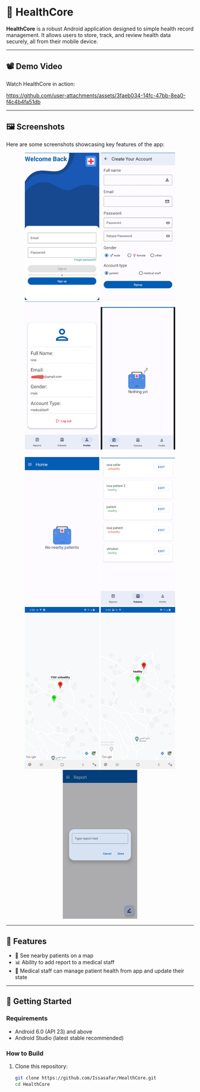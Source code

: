 # 🏥 HealthCore

**HealthCore** is a robust Android application designed to simple health record management. It allows users to store, track, and review health data securely, all from their mobile device.

---

## 📽 Demo Video

Watch HealthCore in action:

https://github.com/user-attachments/assets/3faeb034-14fc-47bb-8ea0-f4c4b4fa51db

---

## 🖼 Screenshots

Here are some screenshots showcasing key features of the app:

<p align="center">
  <img src="assets/hc_1.jpg" width="200"/>
  <img src="assets/hc_2.jpg" width="200"/>
  <img src="assets/hc_3.jpg" width="200"/>
  <img src="assets/hc_4.jpg" width="200"/><br><br>
  <img src="assets/hc_5.jpg" width="200"/>
  <img src="assets/hc_6.jpg" width="200"/>
  <img src="assets/hc_7.jpg" width="200"/>
  <img src="assets/hc_8.jpg" width="200"/>
  <img src="assets/hc_9.jpg" width="200"/>
</p>

---

## 🚀 Features

- 🧍 See nearby patients on a map  
- 📊 Ability to add report to a medical staff
- 📅 Medical staff can manage patient health from app and update their state 
---

## 📱 Getting Started

### Requirements

- Android 6.0 (API 23) and above  
- Android Studio (latest stable recommended)

### How to Build

1. Clone this repository:
   ```bash
   git clone https://github.com/Issasafar/HealthCore.git
   cd HealthCore
